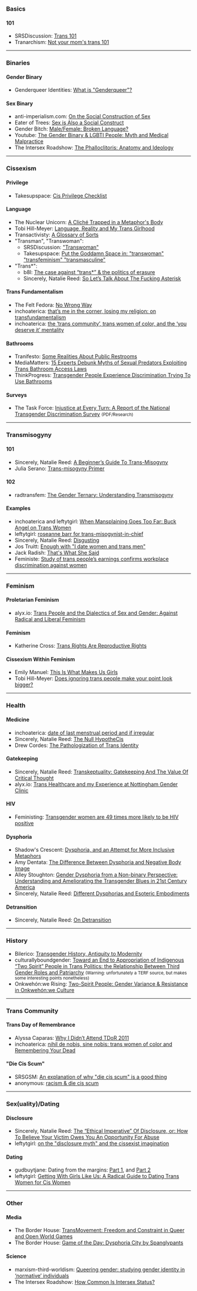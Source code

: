 ### Basics

#### 101
* SRSDiscussion: [Trans 101](http://www.reddit.com/r/SRSDiscussion/comments/nulaq/effort_post_trans_101/)
* Tranarchism: [Not your mom's trans 101](http://tranarchism.com/2010/11/26/not-your-moms-trans-101/)

---

### Binaries

#### Gender Binary
* Genderqueer Identities: [What is "Genderqueer"?](http://genderqueerid.com/what-is-gq)

#### Sex Binary
* anti-imperialism.com: [On the Social Construction of Sex](http://anti-imperialism.com/2014/02/24/on-the-social-construction-of-sex-part-1/)
* Eater of Trees: [Sex is Also a Social Construct](http://eateroftrees.wordpress.com/2011/01/11/sex-is-also-a-social-construct/)
* Gender Bitch: [Male/Female: Broken Language?](http://genderbitch.wordpress.com/2009/09/22/male-female-broken-language/)
* Youtube: [The Gender Binary &amp; LGBTI People: Myth and Medical Malpractice](http://www.youtube.com/watch?feature=player_embedded&v=RgMiyp5bwrg)
* The Intersex Roadshow: [The Phalloclitoris: Anatomy and Ideology](http://intersexroadshow.blogspot.co.uk/2011/01/phalloclitoris-anatomy-and-ideology.html)

---

### Cissexism

#### Privilege
* Takesupspace: [Cis Privilege Checklist](http://takesupspace.wordpress.com/cis-privilege-checklist/)

#### Language
* The Nuclear Unicorn: [A Cliché Trapped in a Metaphor's Body](http://quinnae.wordpress.com/2010/10/21/a-cliche-trapped-in-a-metaphor%E2%80%99s-body/)
* Tobi Hill-Meyer: [Language, Reality and My Trans Girlhood](https://web.archive.org/web/20131104210221/http://blog.handbasketproductions.com/?p=168)
* Transactivisty: [A Glossary of Sorts](https://web.archive.org/web/20120616033948/http://www.transactivisty.com/2012/04/glossary-sorts/)
* "Transman", "Transwoman":
  * SRSDiscussion: ["Transwoman"](http://www.reddit.com/r/SRSDiscussion/comments/11yos6/somebody_asked_me_to_expound_upon_my_opinion_that/c6qxs9i?context=5)
  * Takesupspace: [Put the Goddamn Space in: "transwoman" "transfeminism" "transmasculine"](http://takesupspace.wordpress.com/2008/10/15/put-the-goddamn-space-in-transwoman-transfeminism-transmasculine-etc-language-politics-1/)
* "Trans*":
  * b8l: [The case against “trans*” & the politics of erasure](http://b8l.tumblr.com/post/63956642265)
  * Sincerely, Natalie Reed: [So Let’s Talk About The Fucking Asterisk](http://marxism-third-worldism.tumblr.com/post/86600019748/so-lets-talk-about-the-fucking-asterisk)

#### Trans Fundamentalism
* The Felt Fedora: [No Wrong Way](http://feltfedora.wordpress.com/2012/09/24/no-wrong-way/)
* inchoaterica: [that’s me in the corner, losing my religion: on transfundamentalism](http://web.archive.org/web/20120602115726/http://inchoaterica.wordpress.com/2012/05/29/thats-me-in-the-corner-losing-my-religion-on-transfundamentalism/)
* inchoaterica: [the ‘trans community’, trans women of color, and the ‘you deserve it’ mentality](http://web.archive.org/web/20120602115638/http://inchoaterica.wordpress.com/2012/05/25/the-trans-community-trans-women-of-color-and-the-you-deserve-it-mentality/)

#### Bathrooms
* Tranifesto: [Some Realities About Public Restrooms](http://tranifesto.com/2013/04/01/some-realities-about-public-restrooms/)
* MediaMatters: [15 Experts Debunk Myths of Sexual Predators Exploiting Trans Bathroom Access Laws](http://mediamatters.org/research/2014/03/20/15-experts-debunk-right-wing-transgender-bathro/198533)
* ThinkProgress: [Transgender People Experience Discrimination Trying To Use Bathrooms](http://thinkprogress.org/lgbt/2013/06/26/2216781/transgender-bathroom-study/)

#### Surveys
* The Task Force: [Injustice at Every Turn: A Report of the National Transgender Discrimination Survey](http://www.thetaskforce.org/reports_and_research/ntds) <small>(PDF/Research)</small>

---

### Transmisogyny

#### 101
* Sincerely, Natalie Reed: [A Beginner’s Guide To Trans-Misogyny](http://freethoughtblogs.com/nataliereed/2012/03/06/a-beginners-guide-to-trans-misogyny/)
* Julia Serano: [Trans-misogyny Primer](http://juliaserano.blogspot.co.uk/2012/04/trans-misogyny-primer.html)

#### 102
* radtransfem: [The Gender Ternary: Understanding Transmisogyny](https://radtransfem.wordpress.com/2011/12/12/genderternary-transmisogyny/)

#### Examples
* inchoaterica and leftytgirl: [When Mansplaining Goes Too Far: Buck Angel on Trans Women](http://web.archive.org/web/20120922030629/http://inchoaterica.wordpress.com/2012/09/16/when-mansplaining-goes-too-far-buck-angel-on-trans-women/)
* leftytgirl: [roseanne barr for trans-misogynist-in-chief](http://leftytgirl.wordpress.com/2012/10/27/roseanne-barr-for-trans-misogynist-in-chief/)
* Sincerely, Natalie Reed: [Disgusting](http://freethoughtblogs.com/nataliereed/2012/08/09/disgusting)
* Jos Truitt: [Enough with "I date women and trans men"](http://feministing.com/2012/06/28/enough-with-i-date-women-and-trans-men/)
* Jack Radish: [That's What She Said](https://web.archive.org/web/20120702044813/http://www.prettyqueer.com/2012/02/27/that-what-she-said/)
* Feministe: [Study of trans people’s earnings confirms workplace discrimination against women](http://www.thefword.org.uk/blog/2008/09/study_of_trans)

---

### Feminism

#### Proletarian Feminism
* alyx.io: [Trans People and the Dialectics of Sex and Gender: Against Radical and Liberal Feminism](http://alyx.io/social-justice/2014/05/24/trans-people-and-dialectics-of-sex-and-gender/)

#### Feminism
* Katherine Cross: [Trans Rights Are Reproductive Rights](http://feministing.com/2012/04/10/trans-rights-are-reproductive-rights/)

#### Cissexism Within Feminism
* Emily Manuel: [This Is What Makes Us Girls](https://web.archive.org/web/20130522210322/http://tigerbeatdown.com/2012/05/29/this-is-what-makes-us-girls/)
* Tobi Hill-Meyer: [Does ignoring trans people make your point look bigger?](http://www.bilerico.com/2012/08/does_ignoring_trans_people_make_your_point_look_bi.php)

---

### Health

#### Medicine
* inchoaterica: [date of last menstrual period and if irregular](http://web.archive.org/web/20120602115623/http://inchoaterica.wordpress.com/2012/05/17/date-of-last-menstrual-period-and-if-irregular/)
* Sincerely, Natalie Reed: [The Null HypotheCis](http://freethoughtblogs.com/nataliereed/2012/04/17/the-null-hypothecis/)
* Drew Cordes: [The Pathologization of Trans Identity](http://www.bilerico.com/2013/03/the_pathologization_of_trans_identity.php)

#### Gatekeeping
* Sincerely, Natalie Reed: [Transkeptuality: Gatekeeping And The Value Of Critical Thought](http://freethoughtblogs.com/nataliereed/2012/03/26/transkeptuality-gatekeeping-and-the-value-of-critical-thought/)
* alyx.io: [Trans Healthcare and my Experience at Nottingham Gender Clinic](http://alyx.io/social-justice/2013/07/01/trans-healthcare-nottingham-gender-clinic/)

#### HIV
* Feministing: [Transgender women are 49 times more likely to be HIV positive](http://feministing.com/2013/04/02/transgender-women-are-49-times-more-likely-to-be-hiv-positive/)

#### Dysphoria
* Shadow's Crescent: [Dysphoria, and an Attempt for More Inclusive Metaphors](https://web.archive.org/web/20121206121502/http://shadowscrescent.wordpress.com/2012/05/16/dysphoria-and-an-attempt-for-more-inclusive-metaphors/)
* Amy Dentata: [The Difference Between Dysphoria and Negative Body Image](http://amydentata.com/2012/03/06/the-difference-between-dysphoria-and-negative-body-image/)
* Alley Stoughton: [Gender Dysphoria from a Non-binary Perspective: Understanding and Ameliorating the Transgender Blues in 21st Century America](http://alleystoughton.us/cultural/gender-dysphoria-ku.pdf)
* Sincerely, Natalie Reed: [Different Dysphorias and Esoteric Embodiments](https://web.archive.org/web/20121124202952/http://freethoughtblogs.com/nataliereed/2012/05/01/different-dysphorias-and-esoteric-embodiments/)

#### Detransition
* Sincerely, Natalie Reed: [On Detransition](http://freethoughtblogs.com/nataliereed/2012/11/06/on-detransition/)

---

### History

* Bilerico: [Transgender History, Antiquity to Modernity](http://www.bilerico.com/2008/02/transgender_history_trans_expression_in.php)
* culturallyboundgender: [Toward an End to Appropriation of Indigenous “Two Spirit” People in Trans Politics: the Relationship Between Third Gender Roles and Patriarchy](http://culturallyboundgender.wordpress.com/2013/03/09/toward-an-end-to-appropriation-of-indigenous-two-spirit-people-in-trans-politics-the-relationship-between-third-gender-roles-and-patriarchy/) <small>(Warning: unfortunately a TERF source, but makes some interesting points nonetheless)</small>
* Onkwehón:we Rising: [Two-Spirit People: Gender Variance & Resistance in Onkwehón:we Culture](http://onkwehonwerising.wordpress.com/2013/05/18/two-spirit-people-gender-variance-resistance-in-onkwehonwe-culture/)

---

### Trans Community

#### Trans Day of Remembrance
* Alyssa Caparas: [Why I Didn’t Attend TDoR 2011](https://web.archive.org/web/20120417135515/http://www.prettyqueer.com/2011/12/01/why-i-didnt-attend-tdor-2011/)
* inchoaterica: [nihil de nobis, sine nobis: trans women of color and Remembering Your Dead](http://inchoaterica.wordpress.com/2012/11/01/nihil-de-nobis-sine-nobis-trans-women-of-color-and-remembering-your-dead/)

#### "Die Cis Scum"
* SRSGSM: [An explanation of why "die cis scum" is a good thing](http://www.reddit.com/r/SRSGSM/comments/yed0h/an_explanation_of_why_die_cis_scum_is_a_good/)
* anonymous: [racism & die cis scum](http://charthebutcher.tumblr.com/post/17935284574/racism-die-cis-scum)

---

### Sex(uality)/Dating

#### Disclosure
* Sincerely, Natalie Reed: [The “Ethical Imperative” Of Disclosure, or: How To Believe Your Victim Owes You An Opportunity For Abuse](http://web.archive.org/web/20121105135115/http://freethoughtblogs.com/nataliereed/2012/03/20/the-ethical-imperative-of-disclosure-or-how-to-believe-your-victim-owes-you-an-opportunity-for-abuse/)
* leftytgirl: [on the "disclosure myth" and the cissexist imagination](http://leftytgirl.wordpress.com/2012/09/18/on-the-disclosure-myth-and-the-cissexist-imagination/)

#### Dating
* gudbuytjane: Dating from the margins: [Part 1](https://web.archive.org/web/20130525000612/http://gudbuytjane.wordpress.com/2011/10/13/dating-from-the-margins-1/), and [Part 2](https://web.archive.org/web/20121114135811/http://gudbuytjane.wordpress.com/2012/05/14/dating-from-the-margins-i-dont-like-sex/)
* leftytgirl: [Getting With Girls Like Us: A Radical Guide to Dating Trans Women for Cis Women](https://leftytgirl.wordpress.com/2013/03/29/getting-with-girls-like-us-a-radical-guide-to-dating-trans-women-for-cis-women/)

---

### Other

#### Media
* The Border House: [TransMovement: Freedom and Constraint in Queer and Open World Games](https://web.archive.org/web/20130817020206/http://borderhouseblog.com/?p=10113)
* The Border House: [Game of the Day: Dysphoria City by Spanglypants](https://web.archive.org/web/20130816205624/http://borderhouseblog.com/?p=10407)

#### Science
* marxism-third-worldism: [Queering gender: studying gender identity in ‘normative’ individuals](http://marxism-third-worldism.tumblr.com/post/83244167575/queering-gender-studying-gender-identity-in)
* The Intersex Roadshow: [How Common Is Intersex Status?](http://intersexroadshow.blogspot.co.uk/2012/03/how-common-is-intersex-status.html)
